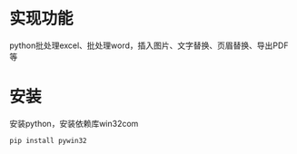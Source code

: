 # 实现功能
python批处理excel、批处理word，插入图片、文字替换、页眉替换、导出PDF等

# 安装
安装python，安装依赖库win32com
```shell
pip install pywin32
```
